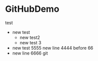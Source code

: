 # GitHubDemo
test
- new test
	- new test2
	- new test 3
- new test 5555
 new line 4444 before 66
- new line 6666
git
